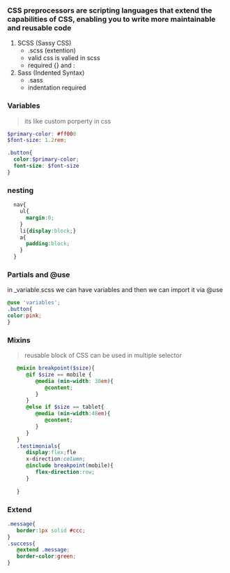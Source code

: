 ### CSS preprocessors are scripting languages that extend the capabilities of CSS, enabling you to write more maintainable and reusable code

1. SCSS (Sassy CSS)
   + .scss (extention)
   + valid css is valied in scss
   + required {} and :
2. Sass (Indented Syntax)
   + .sass
   + indentation required

### Variables
> its like custom porperty in css

```scss
$primary-color: #ff000
$font-size: 1.2rem;

.button{
  color:$primary-color;
  font-size: $font-size
}

```

### nesting
```scss
  nav{
    ul{
      margin:0;
    }
    li{display:block;}
    a{
      padding:block;
    }
  }
```

### Partials and @use

in _variable.scss we can have variables and then we can import it via @use
```scss
@use 'variables';
.button{
color:pink;
}
```

### Mixins
> reusable block of CSS can be used in multiple selector

```scss
   @mixin breakpoint($size){
      @if $size == mobile {
         @media (min-width: 30em){
            @content;
         }
      }
      @else if $size == tablet{
         @media (min-width:48em){
            @content;
         }
      }
   }
   .testimonials{
      display:flex;fle
      x-direction:column;
      @include breakpoint(mobile){
         flex-direction:row;
      }
   
   }
```

### Extend

```scss
.message{
   border:1px solid #ccc;
}
.success{
   @extend .message;
   border-color:green;
}


```


  
